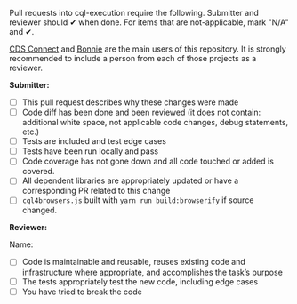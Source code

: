 Pull requests into cql-execution require the following.
Submitter and reviewer should ✔ when done.
For items that are not-applicable, mark "N/A" and ✔.

[CDS Connect](https://cds.ahrq.gov/cdsconnect) and [Bonnie](https://github.com/projecttacoma/bonnie) are the main users of this repository.
It is strongly recommended to include a person from each of those projects as a reviewer.

**Submitter:**
- [ ] This pull request describes why these changes were made
- [ ] Code diff has been done and been reviewed (it does not contain: additional white space, not applicable code changes, debug statements, etc.)
- [ ] Tests are included and test edge cases
- [ ] Tests have been run locally and pass
- [ ] Code coverage has not gone down and all code touched or added is covered.
- [ ] All dependent libraries are appropriately updated or have a corresponding PR related to this change
- [ ] `cql4browsers.js` built with `yarn run build:browserify` if source changed.

**Reviewer:**

Name:
- [ ] Code is maintainable and reusable, reuses existing code and infrastructure where appropriate, and accomplishes the task’s purpose
- [ ] The tests appropriately test the new code, including edge cases
- [ ] You have tried to break the code
